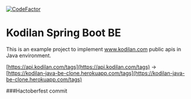 [![CodeFactor](https://www.codefactor.io/repository/github/volkanalb/kodilan-java-be-clone/badge)](https://www.codefactor.io/repository/github/volkanalb/kodilan-java-be-clone)

# Kodilan Spring Boot BE
This is an example project to implement www.kodilan.com public apis in Java environment.

[https://api.kodilan.com/tags](https://api.kodilan.com/tags) -> [https://kodilan-java-be-clone.herokuapp.com/tags](https://kodilan-java-be-clone.herokuapp.com/tags)

###Hactoberfest commit